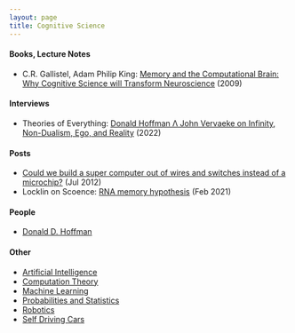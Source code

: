 ```yaml
---
layout: page
title: Cognitive Science
---
```

#### Books, Lecture Notes
* C.R. Gallistel, Adam Philip King: [Memory and the Computational Brain: Why Cognitive Science will Transform Neuroscience](https://www.amazon.com/Memory-Computational-Brain-Cognitive-Neuroscience/dp/1405122889) (2009)

#### Interviews
* Theories of Everything: [Donald Hoffman Λ John Vervaeke on Infinity, Non-Dualism, Ego, and Reality](https://www.youtube.com/watch?v=EwTpdCVsttI) (2022)

#### Posts
* [Could we build a super computer out of wires and switches instead of a microchip?](https://physics.stackexchange.com/questions/32382/could-we-build-a-super-computer-out-of-wires-and-switches-instead-of-a-microchip/32403#32403) (Jul 2012)
* Locklin on Scoence: [RNA memory hypothesis](https://scottlocklin.wordpress.com/2021/02/03/rna-memory-hypothesis/) (Feb 2021)

#### People
* [Donald D. Hoffman](https://en.wikipedia.org/wiki/Donald_D._Hoffman)

#### Other
* [Artificial Intelligence](artificial_intelligence.md)
* [Computation Theory](computation_theory.md)
* [Machine Learning](machine_learning.md)
* [Probabilities and Statistics](probabilities_and_statistics.md)
* [Robotics](robotics.md)
* [Self Driving Cars](self_driving_cars.md)
